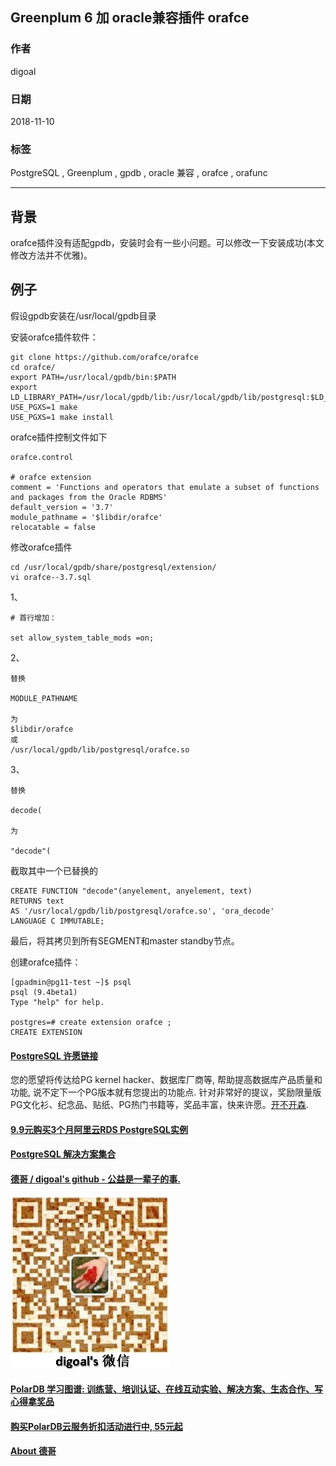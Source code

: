 ## Greenplum 6 加 oracle兼容插件 orafce  
                                                                               
### 作者                                                                               
digoal                                                                               
                                                                               
### 日期                                                                               
2018-11-10                                                                            
                                                                               
### 标签                                                                               
PostgreSQL , Greenplum , gpdb , oracle 兼容 , orafce , orafunc             
                                                                               
----                                                                               
                                                                               
## 背景  
orafce插件没有适配gpdb，安装时会有一些小问题。可以修改一下安装成功(本文修改方法并不优雅)。    
  
## 例子
  
假设gpdb安装在/usr/local/gpdb目录  
  
安装orafce插件软件：  
  
```  
git clone https://github.com/orafce/orafce  
cd orafce/  
export PATH=/usr/local/gpdb/bin:$PATH  
export LD_LIBRARY_PATH=/usr/local/gpdb/lib:/usr/local/gpdb/lib/postgresql:$LD_LIBRARY_PATH  
USE_PGXS=1 make  
USE_PGXS=1 make install  
```  
  
  
  
orafce插件控制文件如下  
  
```  
orafce.control  
  
# orafce extension  
comment = 'Functions and operators that emulate a subset of functions and packages from the Oracle RDBMS'  
default_version = '3.7'  
module_pathname = '$libdir/orafce'  
relocatable = false  
```  
  
修改orafce插件  
  
```  
cd /usr/local/gpdb/share/postgresql/extension/  
vi orafce--3.7.sql  
```  
  
1、  
  
```  
# 首行增加：  
  
set allow_system_table_mods =on;  
```  
  
2、  
  
```  
替换  
  
MODULE_PATHNAME  
  
为  
$libdir/orafce  
或  
/usr/local/gpdb/lib/postgresql/orafce.so  
```  
  
3、  
  
```  
替换  
  
decode(  
  
为  
  
"decode"(  
```  
  
截取其中一个已替换的  
  
```  
CREATE FUNCTION "decode"(anyelement, anyelement, text)  
RETURNS text  
AS '/usr/local/gpdb/lib/postgresql/orafce.so', 'ora_decode'  
LANGUAGE C IMMUTABLE;  
```  
  
最后，将其拷贝到所有SEGMENT和master standby节点。  
  
  
创建orafce插件：  
  
```  
[gpadmin@pg11-test ~]$ psql  
psql (9.4beta1)  
Type "help" for help.  
  
postgres=# create extension orafce ;  
CREATE EXTENSION  
```  
  
  
  
  
  
  
  
  
  
  
  
  
  
  
  
  
  
  
  
  
  
  
  
  
  
  
  
  
  
  
  
  
  
  
  
  
  
  
  
  
  
  
  
  
  
  
  
  
  
  
  
  
  
  
  
  
  
  
  
  
  
  
  
  
  
  
  
  
  
  
#### [PostgreSQL 许愿链接](https://github.com/digoal/blog/issues/76 "269ac3d1c492e938c0191101c7238216")
您的愿望将传达给PG kernel hacker、数据库厂商等, 帮助提高数据库产品质量和功能, 说不定下一个PG版本就有您提出的功能点. 针对非常好的提议，奖励限量版PG文化衫、纪念品、贴纸、PG热门书籍等，奖品丰富，快来许愿。[开不开森](https://github.com/digoal/blog/issues/76 "269ac3d1c492e938c0191101c7238216").  
  
  
#### [9.9元购买3个月阿里云RDS PostgreSQL实例](https://www.aliyun.com/database/postgresqlactivity "57258f76c37864c6e6d23383d05714ea")
  
  
#### [PostgreSQL 解决方案集合](https://yq.aliyun.com/topic/118 "40cff096e9ed7122c512b35d8561d9c8")
  
  
#### [德哥 / digoal's github - 公益是一辈子的事.](https://github.com/digoal/blog/blob/master/README.md "22709685feb7cab07d30f30387f0a9ae")
  
  
![digoal's wechat](../pic/digoal_weixin.jpg "f7ad92eeba24523fd47a6e1a0e691b59")
  
  
#### [PolarDB 学习图谱: 训练营、培训认证、在线互动实验、解决方案、生态合作、写心得拿奖品](https://www.aliyun.com/database/openpolardb/activity "8642f60e04ed0c814bf9cb9677976bd4")
  
  
#### [购买PolarDB云服务折扣活动进行中, 55元起](https://www.aliyun.com/activity/new/polardb-yunparter?userCode=bsb3t4al "e0495c413bedacabb75ff1e880be465a")
  
  
#### [About 德哥](https://github.com/digoal/blog/blob/master/me/readme.md "a37735981e7704886ffd590565582dd0")
  
